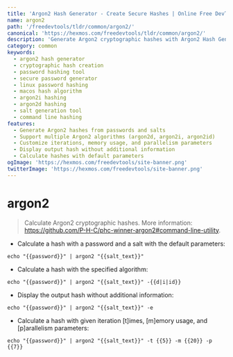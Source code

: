 ```yaml
---
title: 'Argon2 Hash Generator - Create Secure Hashes | Online Free DevTools by Hexmos'
name: argon2
path: '/freedevtools/tldr/common/argon2/'
canonical: 'https://hexmos.com/freedevtools/tldr/common/argon2/'
description: 'Generate Argon2 cryptographic hashes with Argon2 Hash Generator. Secure your passwords and data using advanced hashing algorithms. Free online tool, no registration required.'
category: common
keywords:
  - argon2 hash generator
  - cryptographic hash creation
  - password hashing tool
  - secure password generator
  - linux password hashing
  - macos hash algorithm
  - argon2i hashing
  - argon2d hashing
  - salt generation tool
  - command line hashing
features:
  - Generate Argon2 hashes from passwords and salts
  - Support multiple Argon2 algorithms (argon2d, argon2i, argon2id)
  - Customize iterations, memory usage, and parallelism parameters
  - Display output hash without additional information
  - Calculate hashes with default parameters
ogImage: 'https://hexmos.com/freedevtools/site-banner.png'
twitterImage: 'https://hexmos.com/freedevtools/site-banner.png'
---
```


# argon2

> Calculate Argon2 cryptographic hashes.
> More information: <https://github.com/P-H-C/phc-winner-argon2#command-line-utility>.

- Calculate a hash with a password and a salt with the default parameters:

`echo "{{password}}" | argon2 "{{salt_text}}"`

- Calculate a hash with the specified algorithm:

`echo "{{password}}" | argon2 "{{salt_text}}" -{{d|i|id}}`

- Display the output hash without additional information:

`echo "{{password}}" | argon2 "{{salt_text}}" -e`

- Calculate a hash with given iteration [t]imes, [m]emory usage, and [p]arallelism parameters:

`echo "{{password}}" | argon2 "{{salt_text}}" -t {{5}} -m {{20}} -p {{7}}`
